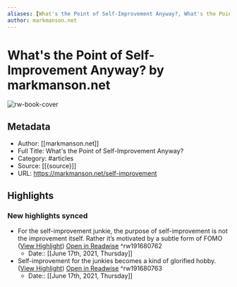 ```yaml
---
aliases: [What's the Point of Self-Improvement Anyway?, What's the Point of Self-Improvement Anyway?]
author: markmanson.net
---
```

# What's the Point of Self-Improvement Anyway? by markmanson.net

![rw-book-cover](https://readwise-assets.s3.amazonaws.com/static/images/article3.5c705a01b476.png)

## Metadata
- Author: [[markmanson.net]]
- Full Title: What's the Point of Self-Improvement Anyway?
- Category: #articles
- Source: [[{source}]]
- URL: https://markmanson.net/self-improvement

## Highlights
### New highlights synced
- For the self-improvement junkie, the purpose of self-improvement is not the improvement itself. Rather it’s motivated by a subtle form of FOMO ([View Highlight](https://instapaper.com/read/1420951544/16695873)) [Open in Readwise](https://readwise.io/open/191680762) ^rw191680762
    - Date:: [[June 17th, 2021, Thursday]]
- Self-improvement for the junkies becomes a kind of glorified hobby. ([View Highlight](https://instapaper.com/read/1420951544/16695878)) [Open in Readwise](https://readwise.io/open/191680763) ^rw191680763
    - Date:: [[June 17th, 2021, Thursday]]
